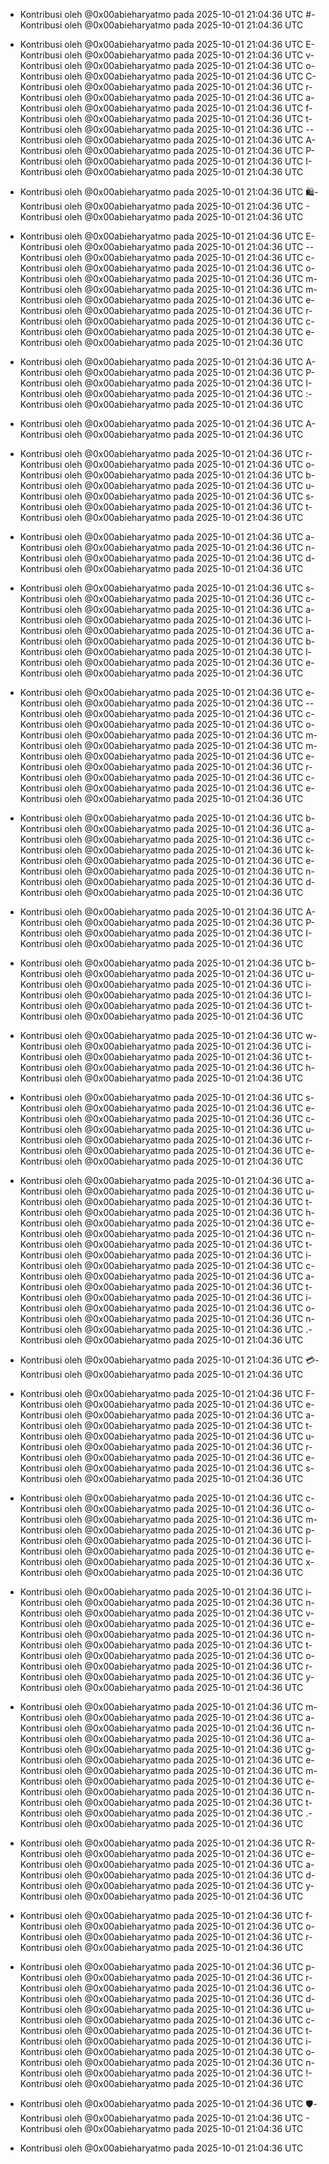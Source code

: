 - Kontribusi oleh @0x00abieharyatmo pada 2025-10-01 21:04:36 UTC
#- Kontribusi oleh @0x00abieharyatmo pada 2025-10-01 21:04:36 UTC
 - Kontribusi oleh @0x00abieharyatmo pada 2025-10-01 21:04:36 UTC
E- Kontribusi oleh @0x00abieharyatmo pada 2025-10-01 21:04:36 UTC
v- Kontribusi oleh @0x00abieharyatmo pada 2025-10-01 21:04:36 UTC
o- Kontribusi oleh @0x00abieharyatmo pada 2025-10-01 21:04:36 UTC
C- Kontribusi oleh @0x00abieharyatmo pada 2025-10-01 21:04:36 UTC
r- Kontribusi oleh @0x00abieharyatmo pada 2025-10-01 21:04:36 UTC
a- Kontribusi oleh @0x00abieharyatmo pada 2025-10-01 21:04:36 UTC
f- Kontribusi oleh @0x00abieharyatmo pada 2025-10-01 21:04:36 UTC
t- Kontribusi oleh @0x00abieharyatmo pada 2025-10-01 21:04:36 UTC
-- Kontribusi oleh @0x00abieharyatmo pada 2025-10-01 21:04:36 UTC
A- Kontribusi oleh @0x00abieharyatmo pada 2025-10-01 21:04:36 UTC
P- Kontribusi oleh @0x00abieharyatmo pada 2025-10-01 21:04:36 UTC
I- Kontribusi oleh @0x00abieharyatmo pada 2025-10-01 21:04:36 UTC

- Kontribusi oleh @0x00abieharyatmo pada 2025-10-01 21:04:36 UTC
🛍- Kontribusi oleh @0x00abieharyatmo pada 2025-10-01 21:04:36 UTC
️- Kontribusi oleh @0x00abieharyatmo pada 2025-10-01 21:04:36 UTC
 - Kontribusi oleh @0x00abieharyatmo pada 2025-10-01 21:04:36 UTC
E- Kontribusi oleh @0x00abieharyatmo pada 2025-10-01 21:04:36 UTC
-- Kontribusi oleh @0x00abieharyatmo pada 2025-10-01 21:04:36 UTC
c- Kontribusi oleh @0x00abieharyatmo pada 2025-10-01 21:04:36 UTC
o- Kontribusi oleh @0x00abieharyatmo pada 2025-10-01 21:04:36 UTC
m- Kontribusi oleh @0x00abieharyatmo pada 2025-10-01 21:04:36 UTC
m- Kontribusi oleh @0x00abieharyatmo pada 2025-10-01 21:04:36 UTC
e- Kontribusi oleh @0x00abieharyatmo pada 2025-10-01 21:04:36 UTC
r- Kontribusi oleh @0x00abieharyatmo pada 2025-10-01 21:04:36 UTC
c- Kontribusi oleh @0x00abieharyatmo pada 2025-10-01 21:04:36 UTC
e- Kontribusi oleh @0x00abieharyatmo pada 2025-10-01 21:04:36 UTC
 - Kontribusi oleh @0x00abieharyatmo pada 2025-10-01 21:04:36 UTC
A- Kontribusi oleh @0x00abieharyatmo pada 2025-10-01 21:04:36 UTC
P- Kontribusi oleh @0x00abieharyatmo pada 2025-10-01 21:04:36 UTC
I- Kontribusi oleh @0x00abieharyatmo pada 2025-10-01 21:04:36 UTC
:- Kontribusi oleh @0x00abieharyatmo pada 2025-10-01 21:04:36 UTC
 - Kontribusi oleh @0x00abieharyatmo pada 2025-10-01 21:04:36 UTC
A- Kontribusi oleh @0x00abieharyatmo pada 2025-10-01 21:04:36 UTC
 - Kontribusi oleh @0x00abieharyatmo pada 2025-10-01 21:04:36 UTC
r- Kontribusi oleh @0x00abieharyatmo pada 2025-10-01 21:04:36 UTC
o- Kontribusi oleh @0x00abieharyatmo pada 2025-10-01 21:04:36 UTC
b- Kontribusi oleh @0x00abieharyatmo pada 2025-10-01 21:04:36 UTC
u- Kontribusi oleh @0x00abieharyatmo pada 2025-10-01 21:04:36 UTC
s- Kontribusi oleh @0x00abieharyatmo pada 2025-10-01 21:04:36 UTC
t- Kontribusi oleh @0x00abieharyatmo pada 2025-10-01 21:04:36 UTC
 - Kontribusi oleh @0x00abieharyatmo pada 2025-10-01 21:04:36 UTC
a- Kontribusi oleh @0x00abieharyatmo pada 2025-10-01 21:04:36 UTC
n- Kontribusi oleh @0x00abieharyatmo pada 2025-10-01 21:04:36 UTC
d- Kontribusi oleh @0x00abieharyatmo pada 2025-10-01 21:04:36 UTC
 - Kontribusi oleh @0x00abieharyatmo pada 2025-10-01 21:04:36 UTC
s- Kontribusi oleh @0x00abieharyatmo pada 2025-10-01 21:04:36 UTC
c- Kontribusi oleh @0x00abieharyatmo pada 2025-10-01 21:04:36 UTC
a- Kontribusi oleh @0x00abieharyatmo pada 2025-10-01 21:04:36 UTC
l- Kontribusi oleh @0x00abieharyatmo pada 2025-10-01 21:04:36 UTC
a- Kontribusi oleh @0x00abieharyatmo pada 2025-10-01 21:04:36 UTC
b- Kontribusi oleh @0x00abieharyatmo pada 2025-10-01 21:04:36 UTC
l- Kontribusi oleh @0x00abieharyatmo pada 2025-10-01 21:04:36 UTC
e- Kontribusi oleh @0x00abieharyatmo pada 2025-10-01 21:04:36 UTC
 - Kontribusi oleh @0x00abieharyatmo pada 2025-10-01 21:04:36 UTC
e- Kontribusi oleh @0x00abieharyatmo pada 2025-10-01 21:04:36 UTC
-- Kontribusi oleh @0x00abieharyatmo pada 2025-10-01 21:04:36 UTC
c- Kontribusi oleh @0x00abieharyatmo pada 2025-10-01 21:04:36 UTC
o- Kontribusi oleh @0x00abieharyatmo pada 2025-10-01 21:04:36 UTC
m- Kontribusi oleh @0x00abieharyatmo pada 2025-10-01 21:04:36 UTC
m- Kontribusi oleh @0x00abieharyatmo pada 2025-10-01 21:04:36 UTC
e- Kontribusi oleh @0x00abieharyatmo pada 2025-10-01 21:04:36 UTC
r- Kontribusi oleh @0x00abieharyatmo pada 2025-10-01 21:04:36 UTC
c- Kontribusi oleh @0x00abieharyatmo pada 2025-10-01 21:04:36 UTC
e- Kontribusi oleh @0x00abieharyatmo pada 2025-10-01 21:04:36 UTC
 - Kontribusi oleh @0x00abieharyatmo pada 2025-10-01 21:04:36 UTC
b- Kontribusi oleh @0x00abieharyatmo pada 2025-10-01 21:04:36 UTC
a- Kontribusi oleh @0x00abieharyatmo pada 2025-10-01 21:04:36 UTC
c- Kontribusi oleh @0x00abieharyatmo pada 2025-10-01 21:04:36 UTC
k- Kontribusi oleh @0x00abieharyatmo pada 2025-10-01 21:04:36 UTC
e- Kontribusi oleh @0x00abieharyatmo pada 2025-10-01 21:04:36 UTC
n- Kontribusi oleh @0x00abieharyatmo pada 2025-10-01 21:04:36 UTC
d- Kontribusi oleh @0x00abieharyatmo pada 2025-10-01 21:04:36 UTC
 - Kontribusi oleh @0x00abieharyatmo pada 2025-10-01 21:04:36 UTC
A- Kontribusi oleh @0x00abieharyatmo pada 2025-10-01 21:04:36 UTC
P- Kontribusi oleh @0x00abieharyatmo pada 2025-10-01 21:04:36 UTC
I- Kontribusi oleh @0x00abieharyatmo pada 2025-10-01 21:04:36 UTC
 - Kontribusi oleh @0x00abieharyatmo pada 2025-10-01 21:04:36 UTC
b- Kontribusi oleh @0x00abieharyatmo pada 2025-10-01 21:04:36 UTC
u- Kontribusi oleh @0x00abieharyatmo pada 2025-10-01 21:04:36 UTC
i- Kontribusi oleh @0x00abieharyatmo pada 2025-10-01 21:04:36 UTC
l- Kontribusi oleh @0x00abieharyatmo pada 2025-10-01 21:04:36 UTC
t- Kontribusi oleh @0x00abieharyatmo pada 2025-10-01 21:04:36 UTC
 - Kontribusi oleh @0x00abieharyatmo pada 2025-10-01 21:04:36 UTC
w- Kontribusi oleh @0x00abieharyatmo pada 2025-10-01 21:04:36 UTC
i- Kontribusi oleh @0x00abieharyatmo pada 2025-10-01 21:04:36 UTC
t- Kontribusi oleh @0x00abieharyatmo pada 2025-10-01 21:04:36 UTC
h- Kontribusi oleh @0x00abieharyatmo pada 2025-10-01 21:04:36 UTC
 - Kontribusi oleh @0x00abieharyatmo pada 2025-10-01 21:04:36 UTC
s- Kontribusi oleh @0x00abieharyatmo pada 2025-10-01 21:04:36 UTC
e- Kontribusi oleh @0x00abieharyatmo pada 2025-10-01 21:04:36 UTC
c- Kontribusi oleh @0x00abieharyatmo pada 2025-10-01 21:04:36 UTC
u- Kontribusi oleh @0x00abieharyatmo pada 2025-10-01 21:04:36 UTC
r- Kontribusi oleh @0x00abieharyatmo pada 2025-10-01 21:04:36 UTC
e- Kontribusi oleh @0x00abieharyatmo pada 2025-10-01 21:04:36 UTC
 - Kontribusi oleh @0x00abieharyatmo pada 2025-10-01 21:04:36 UTC
a- Kontribusi oleh @0x00abieharyatmo pada 2025-10-01 21:04:36 UTC
u- Kontribusi oleh @0x00abieharyatmo pada 2025-10-01 21:04:36 UTC
t- Kontribusi oleh @0x00abieharyatmo pada 2025-10-01 21:04:36 UTC
h- Kontribusi oleh @0x00abieharyatmo pada 2025-10-01 21:04:36 UTC
e- Kontribusi oleh @0x00abieharyatmo pada 2025-10-01 21:04:36 UTC
n- Kontribusi oleh @0x00abieharyatmo pada 2025-10-01 21:04:36 UTC
t- Kontribusi oleh @0x00abieharyatmo pada 2025-10-01 21:04:36 UTC
i- Kontribusi oleh @0x00abieharyatmo pada 2025-10-01 21:04:36 UTC
c- Kontribusi oleh @0x00abieharyatmo pada 2025-10-01 21:04:36 UTC
a- Kontribusi oleh @0x00abieharyatmo pada 2025-10-01 21:04:36 UTC
t- Kontribusi oleh @0x00abieharyatmo pada 2025-10-01 21:04:36 UTC
i- Kontribusi oleh @0x00abieharyatmo pada 2025-10-01 21:04:36 UTC
o- Kontribusi oleh @0x00abieharyatmo pada 2025-10-01 21:04:36 UTC
n- Kontribusi oleh @0x00abieharyatmo pada 2025-10-01 21:04:36 UTC
.- Kontribusi oleh @0x00abieharyatmo pada 2025-10-01 21:04:36 UTC
 - Kontribusi oleh @0x00abieharyatmo pada 2025-10-01 21:04:36 UTC
💳- Kontribusi oleh @0x00abieharyatmo pada 2025-10-01 21:04:36 UTC
 - Kontribusi oleh @0x00abieharyatmo pada 2025-10-01 21:04:36 UTC
F- Kontribusi oleh @0x00abieharyatmo pada 2025-10-01 21:04:36 UTC
e- Kontribusi oleh @0x00abieharyatmo pada 2025-10-01 21:04:36 UTC
a- Kontribusi oleh @0x00abieharyatmo pada 2025-10-01 21:04:36 UTC
t- Kontribusi oleh @0x00abieharyatmo pada 2025-10-01 21:04:36 UTC
u- Kontribusi oleh @0x00abieharyatmo pada 2025-10-01 21:04:36 UTC
r- Kontribusi oleh @0x00abieharyatmo pada 2025-10-01 21:04:36 UTC
e- Kontribusi oleh @0x00abieharyatmo pada 2025-10-01 21:04:36 UTC
s- Kontribusi oleh @0x00abieharyatmo pada 2025-10-01 21:04:36 UTC
 - Kontribusi oleh @0x00abieharyatmo pada 2025-10-01 21:04:36 UTC
c- Kontribusi oleh @0x00abieharyatmo pada 2025-10-01 21:04:36 UTC
o- Kontribusi oleh @0x00abieharyatmo pada 2025-10-01 21:04:36 UTC
m- Kontribusi oleh @0x00abieharyatmo pada 2025-10-01 21:04:36 UTC
p- Kontribusi oleh @0x00abieharyatmo pada 2025-10-01 21:04:36 UTC
l- Kontribusi oleh @0x00abieharyatmo pada 2025-10-01 21:04:36 UTC
e- Kontribusi oleh @0x00abieharyatmo pada 2025-10-01 21:04:36 UTC
x- Kontribusi oleh @0x00abieharyatmo pada 2025-10-01 21:04:36 UTC
 - Kontribusi oleh @0x00abieharyatmo pada 2025-10-01 21:04:36 UTC
i- Kontribusi oleh @0x00abieharyatmo pada 2025-10-01 21:04:36 UTC
n- Kontribusi oleh @0x00abieharyatmo pada 2025-10-01 21:04:36 UTC
v- Kontribusi oleh @0x00abieharyatmo pada 2025-10-01 21:04:36 UTC
e- Kontribusi oleh @0x00abieharyatmo pada 2025-10-01 21:04:36 UTC
n- Kontribusi oleh @0x00abieharyatmo pada 2025-10-01 21:04:36 UTC
t- Kontribusi oleh @0x00abieharyatmo pada 2025-10-01 21:04:36 UTC
o- Kontribusi oleh @0x00abieharyatmo pada 2025-10-01 21:04:36 UTC
r- Kontribusi oleh @0x00abieharyatmo pada 2025-10-01 21:04:36 UTC
y- Kontribusi oleh @0x00abieharyatmo pada 2025-10-01 21:04:36 UTC
 - Kontribusi oleh @0x00abieharyatmo pada 2025-10-01 21:04:36 UTC
m- Kontribusi oleh @0x00abieharyatmo pada 2025-10-01 21:04:36 UTC
a- Kontribusi oleh @0x00abieharyatmo pada 2025-10-01 21:04:36 UTC
n- Kontribusi oleh @0x00abieharyatmo pada 2025-10-01 21:04:36 UTC
a- Kontribusi oleh @0x00abieharyatmo pada 2025-10-01 21:04:36 UTC
g- Kontribusi oleh @0x00abieharyatmo pada 2025-10-01 21:04:36 UTC
e- Kontribusi oleh @0x00abieharyatmo pada 2025-10-01 21:04:36 UTC
m- Kontribusi oleh @0x00abieharyatmo pada 2025-10-01 21:04:36 UTC
e- Kontribusi oleh @0x00abieharyatmo pada 2025-10-01 21:04:36 UTC
n- Kontribusi oleh @0x00abieharyatmo pada 2025-10-01 21:04:36 UTC
t- Kontribusi oleh @0x00abieharyatmo pada 2025-10-01 21:04:36 UTC
.- Kontribusi oleh @0x00abieharyatmo pada 2025-10-01 21:04:36 UTC
 - Kontribusi oleh @0x00abieharyatmo pada 2025-10-01 21:04:36 UTC
R- Kontribusi oleh @0x00abieharyatmo pada 2025-10-01 21:04:36 UTC
e- Kontribusi oleh @0x00abieharyatmo pada 2025-10-01 21:04:36 UTC
a- Kontribusi oleh @0x00abieharyatmo pada 2025-10-01 21:04:36 UTC
d- Kontribusi oleh @0x00abieharyatmo pada 2025-10-01 21:04:36 UTC
y- Kontribusi oleh @0x00abieharyatmo pada 2025-10-01 21:04:36 UTC
 - Kontribusi oleh @0x00abieharyatmo pada 2025-10-01 21:04:36 UTC
f- Kontribusi oleh @0x00abieharyatmo pada 2025-10-01 21:04:36 UTC
o- Kontribusi oleh @0x00abieharyatmo pada 2025-10-01 21:04:36 UTC
r- Kontribusi oleh @0x00abieharyatmo pada 2025-10-01 21:04:36 UTC
 - Kontribusi oleh @0x00abieharyatmo pada 2025-10-01 21:04:36 UTC
p- Kontribusi oleh @0x00abieharyatmo pada 2025-10-01 21:04:36 UTC
r- Kontribusi oleh @0x00abieharyatmo pada 2025-10-01 21:04:36 UTC
o- Kontribusi oleh @0x00abieharyatmo pada 2025-10-01 21:04:36 UTC
d- Kontribusi oleh @0x00abieharyatmo pada 2025-10-01 21:04:36 UTC
u- Kontribusi oleh @0x00abieharyatmo pada 2025-10-01 21:04:36 UTC
c- Kontribusi oleh @0x00abieharyatmo pada 2025-10-01 21:04:36 UTC
t- Kontribusi oleh @0x00abieharyatmo pada 2025-10-01 21:04:36 UTC
i- Kontribusi oleh @0x00abieharyatmo pada 2025-10-01 21:04:36 UTC
o- Kontribusi oleh @0x00abieharyatmo pada 2025-10-01 21:04:36 UTC
n- Kontribusi oleh @0x00abieharyatmo pada 2025-10-01 21:04:36 UTC
!- Kontribusi oleh @0x00abieharyatmo pada 2025-10-01 21:04:36 UTC
 - Kontribusi oleh @0x00abieharyatmo pada 2025-10-01 21:04:36 UTC
🛡- Kontribusi oleh @0x00abieharyatmo pada 2025-10-01 21:04:36 UTC
️- Kontribusi oleh @0x00abieharyatmo pada 2025-10-01 21:04:36 UTC

- Kontribusi oleh @0x00abieharyatmo pada 2025-10-01 21:04:36 UTC
